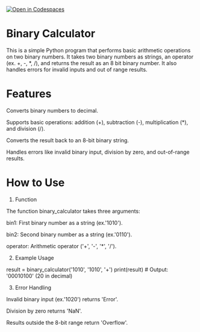 [![Open in Codespaces](https://classroom.github.com/assets/launch-codespace-2972f46106e565e64193e422d61a12cf1da4916b45550586e14ef0a7c637dd04.svg)](https://classroom.github.com/open-in-codespaces?assignment_repo_id=17649562)
# Binary Calculator
 This is a simple Python program that performs basic arithmetic operations on two binary numbers. It takes two binary numbers as strings, an operator (ex. +, -, *, /), and returns the result as an 8 bit binary number. It also handles errors for invalid inputs and out of range results.

# Features

Converts binary numbers to decimal.

Supports basic operations: addition (+), subtraction (-), multiplication (*), and division (/).

Converts the result back to an 8-bit binary string.

Handles errors like invalid binary input, division by zero, and out-of-range results.

# How to Use

1. Function

The function binary_calculator takes three arguments:

bin1: First binary number as a string (ex.'1010').

bin2: Second binary number as a string (ex.'0110').

operator: Arithmetic operator ('+', '-', '*', '/').

2. Example Usage

result = binary_calculator('1010', '1010', '+')
print(result)  # Output: '00010100' (20 in decimal)

3. Error Handling

Invalid binary input (ex.'1020') returns 'Error'.

Division by zero returns 'NaN'.

Results outside the 8-bit range return 'Overflow'.